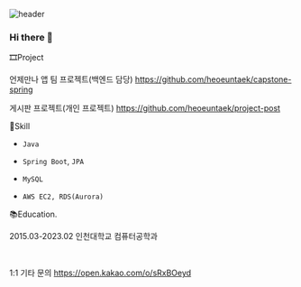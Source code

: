 ![header](https://capsule-render.vercel.app/api?type=wave&color=auto&height=300&section=header&text=Hello%20I'm%20EunTaek&fontSize=90)


### Hi there 👋

🎞Project

언제만나 앱 팀 프로젝트(백엔드 담당)
https://github.com/heoeuntaek/capstone-spring

게시판 프로젝트(개인 프로젝트)
https://github.com/heoeuntaek/project-post


🎈Skill

- `Java`
- `Spring Boot`, `JPA`

- `MySQL`
- `AWS EC2, RDS(Aurora)`

📚Education.

2015.03-2023.02 인천대학교 컴퓨터공학과

<br/>


1:1 기타 문의
https://open.kakao.com/o/sRxBOeyd



